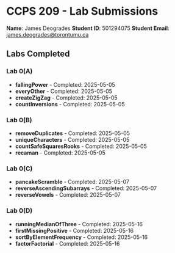 # CCPS 209 - Lab Submissions

**Name**: James Deogrades
**Student ID**: 501294075
**Student Email**: james.deogrades@torontumu.ca

## Labs Completed

### Lab 0(A)
- **fallingPower** - Completed: 2025-05-05
- **everyOther** - Completed: 2025-05-05
- **createZigZag** - Completed: 2025-05-05
- **countInversions** - Completed: 2025-05-05
### Lab 0(B)
- **removeDuplicates** - Completed: 2025-05-05
- **uniqueCharacters** - Completed: 2025-05-05
- **countSafeSquaresRooks** - Completed: 2025-05-05
- **recaman** - Completed: 2025-05-05
### Lab 0(C)
- **pancakeScramble** - Completed: 2025-05-07
- **reverseAscendingSubarrays** - Completed: 2025-05-07
- **reverseVowels** - Completed: 2025-05-07
### Lab 0(D)
- **runningMedianOfThree** - Completed: 2025-05-16
- **firstMissingPositive** - Completed: 2025-05-16
- **sortByElementFrequency** - Completed: 2025-05-16
- **factorFactorial** - Completed: 2025-05-16  